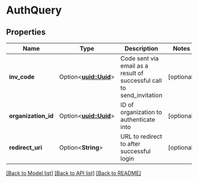 # AuthQuery

## Properties

Name | Type | Description | Notes
------------ | ------------- | ------------- | -------------
**inv_code** | Option<[**uuid::Uuid**](uuid::Uuid.md)> | Code sent via email as a result of successful call to send_invitation | [optional]
**organization_id** | Option<[**uuid::Uuid**](uuid::Uuid.md)> | ID of organization to authenticate into | [optional]
**redirect_uri** | Option<**String**> | URL to redirect to after successful login | [optional]

[[Back to Model list]](../README.md#documentation-for-models) [[Back to API list]](../README.md#documentation-for-api-endpoints) [[Back to README]](../README.md)


